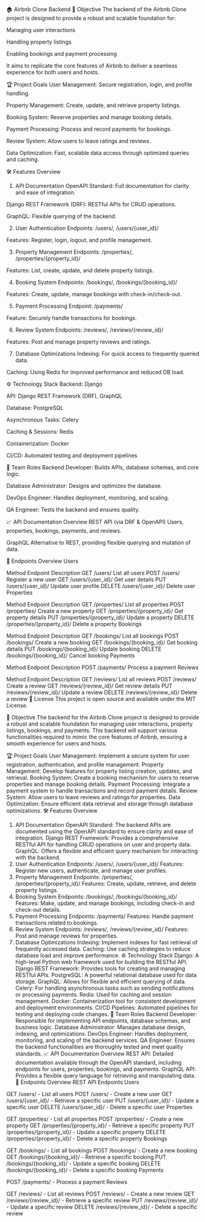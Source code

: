 🏠 Airbnb Clone Backend
🚀 Objective
The backend of the Airbnb Clone project is designed to provide a robust and scalable foundation for:

Managing user interactions

Handling property listings

Enabling bookings and payment processing

It aims to replicate the core features of Airbnb to deliver a seamless experience for both users and hosts.

🏆 Project Goals
User Management: Secure registration, login, and profile handling.

Property Management: Create, update, and retrieve property listings.

Booking System: Reserve properties and manage booking details.

Payment Processing: Process and record payments for bookings.

Review System: Allow users to leave ratings and reviews.

Data Optimization: Fast, scalable data access through optimized queries and caching.

🛠️ Features Overview
1. API Documentation
OpenAPI Standard: Full documentation for clarity and ease of integration.

Django REST Framework (DRF): RESTful APIs for CRUD operations.

GraphQL: Flexible querying of the backend.

2. User Authentication
Endpoints:
/users/, /users/{user_id}/

Features: Register, login, logout, and profile management.

3. Property Management
Endpoints:
/properties/, /properties/{property_id}/

Features: List, create, update, and delete property listings.

4. Booking System
Endpoints:
/bookings/, /bookings/{booking_id}/

Features: Create, update, manage bookings with check-in/check-out.

5. Payment Processing
Endpoint:
/payments/

Feature: Securely handle transactions for bookings.

6. Review System
Endpoints:
/reviews/, /reviews/{review_id}/

Features: Post and manage property reviews and ratings.

7. Database Optimizations
Indexing: For quick access to frequently queried data.

Caching: Using Redis for improved performance and reduced DB load.

⚙️ Technology Stack
Backend: Django

API: Django REST Framework (DRF), GraphQL

Database: PostgreSQL

Asynchronous Tasks: Celery

Caching & Sessions: Redis

Containerization: Docker

CI/CD: Automated testing and deployment pipelines

👥 Team Roles
Backend Developer: Builds APIs, database schemas, and core logic.

Database Administrator: Designs and optimizes the database.

DevOps Engineer: Handles deployment, monitoring, and scaling.

QA Engineer: Tests the backend and ensures quality.

📈 API Documentation Overview
REST API (via DRF & OpenAPI)
Users, properties, bookings, payments, and reviews.

GraphQL
Alternative to REST, providing flexible querying and mutation of data.

📌 Endpoints Overview
Users

Method	Endpoint	Description
GET	/users/	List all users
POST	/users/	Register a new user
GET	/users/{user_id}/	Get user details
PUT	/users/{user_id}/	Update user profile
DELETE	/users/{user_id}/	Delete user
Properties

Method	Endpoint	Description
GET	/properties/	List all properties
POST	/properties/	Create a new property
GET	/properties/{property_id}/	Get property details
PUT	/properties/{property_id}/	Update a property
DELETE	/properties/{property_id}/	Delete a property
Bookings

Method	Endpoint	Description
GET	/bookings/	List all bookings
POST	/bookings/	Create a new booking
GET	/bookings/{booking_id}/	Get booking details
PUT	/bookings/{booking_id}/	Update booking
DELETE	/bookings/{booking_id}/	Cancel booking
Payments

Method	Endpoint	Description
POST	/payments/	Process a payment
Reviews

Method	Endpoint	Description
GET	/reviews/	List all reviews
POST	/reviews/	Create a review
GET	/reviews/{review_id}/	Get review details
PUT	/reviews/{review_id}/	Update a review
DELETE	/reviews/{review_id}/	Delete a review
📂 License
This project is open source and available under the MIT License.

🚀 Objective
The backend for the Airbnb Clone project is designed to provide a robust and scalable foundation for managing user interactions, property listings, bookings, and payments. This backend will support various functionalities required to mimic the core features of Airbnb, ensuring a smooth experience for users and hosts.

🏆 Project Goals
User Management: Implement a secure system for user registration, authentication, and profile management.
Property Management: Develop features for property listing creation, updates, and retrieval.
Booking System: Create a booking mechanism for users to reserve properties and manage booking details.
Payment Processing: Integrate a payment system to handle transactions and record payment details.
Review System: Allow users to leave reviews and ratings for properties.
Data Optimization: Ensure efficient data retrieval and storage through database optimizations.
🛠️ Features Overview
1. API Documentation
OpenAPI Standard: The backend APIs are documented using the OpenAPI standard to ensure clarity and ease of integration.
Django REST Framework: Provides a comprehensive RESTful API for handling CRUD operations on user and property data.
GraphQL: Offers a flexible and efficient query mechanism for interacting with the backend.
2. User Authentication
Endpoints: /users/, /users/{user_id}/
Features: Register new users, authenticate, and manage user profiles.
3. Property Management
Endpoints: /properties/, /properties/{property_id}/
Features: Create, update, retrieve, and delete property listings.
4. Booking System
Endpoints: /bookings/, /bookings/{booking_id}/
Features: Make, update, and manage bookings, including check-in and check-out details.
5. Payment Processing
Endpoints: /payments/
Features: Handle payment transactions related to bookings.
6. Review System
Endpoints: /reviews/, /reviews/{review_id}/
Features: Post and manage reviews for properties.
7. Database Optimizations
Indexing: Implement indexes for fast retrieval of frequently accessed data.
Caching: Use caching strategies to reduce database load and improve performance.
⚙️ Technology Stack
Django: A high-level Python web framework used for building the RESTful API.
Django REST Framework: Provides tools for creating and managing RESTful APIs.
PostgreSQL: A powerful relational database used for data storage.
GraphQL: Allows for flexible and efficient querying of data.
Celery: For handling asynchronous tasks such as sending notifications or processing payments.
Redis: Used for caching and session management.
Docker: Containerization tool for consistent development and deployment environments.
CI/CD Pipelines: Automated pipelines for testing and deploying code changes.
👥 Team Roles
Backend Developer: Responsible for implementing API endpoints, database schemas, and business logic.
Database Administrator: Manages database design, indexing, and optimizations.
DevOps Engineer: Handles deployment, monitoring, and scaling of the backend services.
QA Engineer: Ensures the backend functionalities are thoroughly tested and meet quality standards.
📈 API Documentation Overview
REST API: Detailed documentation available through the OpenAPI standard, including endpoints for users, properties, bookings, and payments.
GraphQL API: Provides a flexible query language for retrieving and manipulating data.
📌 Endpoints Overview
REST API Endpoints
Users

GET /users/ - List all users
POST /users/ - Create a new user
GET /users/{user_id}/ - Retrieve a specific user
PUT /users/{user_id}/ - Update a specific user
DELETE /users/{user_id}/ - Delete a specific user
Properties

GET /properties/ - List all properties
POST /properties/ - Create a new property
GET /properties/{property_id}/ - Retrieve a specific property
PUT /properties/{property_id}/ - Update a specific property
DELETE /properties/{property_id}/ - Delete a specific property
Bookings

GET /bookings/ - List all bookings
POST /bookings/ - Create a new booking
GET /bookings/{booking_id}/ - Retrieve a specific booking
PUT /bookings/{booking_id}/ - Update a specific booking
DELETE /bookings/{booking_id}/ - Delete a specific booking
Payments

POST /payments/ - Process a payment
Reviews

GET /reviews/ - List all reviews
POST /reviews/ - Create a new review
GET /reviews/{review_id}/ - Retrieve a specific review
PUT /reviews/{review_id}/ - Update a specific review
DELETE /reviews/{review_id}/ - Delete a specific review